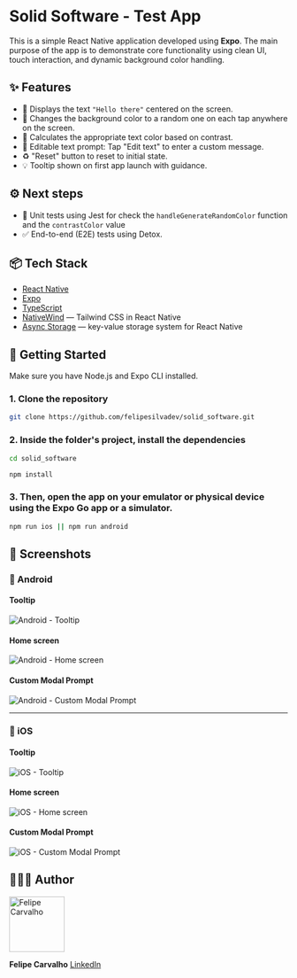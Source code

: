 # Solid Software - Test App

This is a simple React Native application developed using **Expo**. The main purpose of the app is to demonstrate core functionality using clean UI, touch interaction, and dynamic background color handling.

## ✨ Features

- 📱 Displays the text `"Hello there"` centered on the screen.
- 🎨 Changes the background color to a random one on each tap anywhere on the screen.
- 🧠 Calculates the appropriate text color based on contrast.
- 💬 Editable text prompt: Tap "Edit text" to enter a custom message.
- ♻️ "Reset" button to reset to initial state.
- 💡 Tooltip shown on first app launch with guidance.

## ⚙️ Next steps
- 🧪 Unit tests using Jest for check the `handleGenerateRandomColor` function and the `contrastColor` value
- ✅ End-to-end (E2E) tests using Detox.

## 📦 Tech Stack

- [React Native](https://reactnative.dev/)
- [Expo](https://expo.dev/)
- [TypeScript](https://www.typescriptlang.org/)
- [NativeWind](https://www.nativewind.dev/) — Tailwind CSS in React Native
- [Async Storage](https://github.com/react-native-async-storage/async-storage/tree/main/packages/default-storage) — key-value storage system for React Native

## 🚀 Getting Started

Make sure you have Node.js and Expo CLI installed.

### 1. Clone the repository

```bash
git clone https://github.com/felipesilvadev/solid_software.git
```

### 2. Inside the folder's project, install the dependencies

```bash
cd solid_software
```

```bash
npm install
```

### 3. Then, open the app on your emulator or physical device using the Expo Go app or a simulator.

```bash
npm run ios || npm run android
```

## 📸 Screenshots

### 📱 Android

#### Tooltip

![Android - Tooltip](./src/assets/screenshots/android/tooltip.png)

#### Home screen

![Android - Home screen](./src/assets/screenshots/android/home.png)

#### Custom Modal Prompt

![Android - Custom Modal Prompt](./src/assets/screenshots/android/modal-prompt.png)

---

### 🍏 iOS

#### Tooltip

![iOS - Tooltip](./src/assets/screenshots/ios/tooltip.png)

#### Home screen

![iOS - Home screen](./src/assets/screenshots/ios/home.png)

#### Custom Modal Prompt

![iOS - Custom Modal Prompt](./src/assets/screenshots/ios/modal-prompt.png)

## 👨🏼‍💻 Author

<img src="https://avatars.githubusercontent.com/u/38724010?v=4" width="100" alt="Felipe Carvalho" />

**Felipe Carvalho**
[LinkedIn](https://www.linkedin.com/in/felipe-ss-carvalho/)